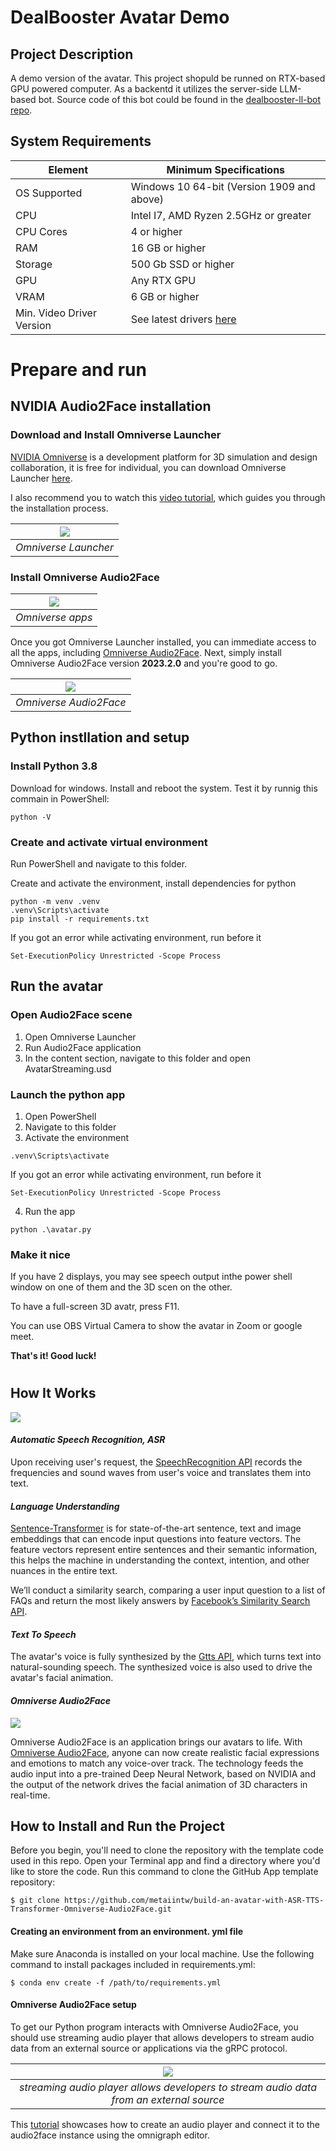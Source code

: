 # DealBooster Avatar Demo
## Project Description
A demo version of the avatar.
This project shopuld be runned on RTX-based GPU powered computer.
As a backentd it utilizes the server-side LLM-based bot.
Source code of this bot could be found in the [dealbooster-ll-bot repo](https://github.com/DealBooster-ai/dealbooster-llm-bot).

## System Requirements
|  Element   | Minimum Specifications |
|  ----  | ----  |
| OS Supported	  | 	Windows 10 64-bit (Version 1909 and above) |
| CPU  | 	Intel I7, AMD Ryzen 2.5GHz or greater |
| CPU Cores  | 	4 or higher |
| RAM  | 	16 GB or higher |
| Storage  | 	500 Gb SSD or higher |
| GPU  | 	Any RTX GPU |
| VRAM  | 	6 GB or higher |
| Min. Video Driver Version  | 	See latest drivers [here](https://developer.nvidia.com/omniverse/driver) |

# Prepare and run

## NVIDIA Audio2Face installation
### Download and Install Omniverse Launcher
[NVIDIA Omniverse](https://docs.omniverse.nvidia.com/prod_install-guide/prod_install-guide.html) is a development platform for 3D simulation and design collaboration, it is free for individual, you can download Omniverse Launcher [here](https://www.nvidia.com/en-us/omniverse/download/).

I also recommend you to watch this [video tutorial](https://www.youtube.com/watch?v=Ol-bCNBgyFw), which guides you through the installation process. 

| ![](https://i.imgur.com/4imNFt1.jpg) | 
|:--:| 
| *Omniverse Launcher* |

### Install Omniverse Audio2Face
| ![](https://i.imgur.com/6kbTCRW.jpg) | 
|:--:| 
| *Omniverse apps* |

Once you got Omniverse Launcher installed, you can immediate access to all the apps, including [Omniverse Audio2Face](https://www.nvidia.com/en-us/omniverse/apps/audio2face/). Next, simply install Omniverse Audio2Face version **2023.2.0** and you're good to go.

| ![](https://i.imgur.com/N94KDTc.png) | 
|:--:| 
| *Omniverse Audio2Face* |


## Python instllation and setup

### Install Python 3.8
Download for windows.
Install and reboot the system.
Test it by runnig this commain in PowerShell:
```(bash)
python -V
```

### Create and activate virtual environment
Run PowerShell and navigate to this folder.

Create and activate the environment, install dependencies for python
```(bash)
python -m venv .venv
.venv\Scripts\activate
pip install -r requirements.txt
```

If you got an error while activating environment, run before it
```(bash)
Set-ExecutionPolicy Unrestricted -Scope Process
```

## Run the avatar
### Open Audio2Face scene
1. Open Omniverse Launcher
2. Run Audio2Face application
3. In the content section, navigate to this folder and open AvatarStreaming.usd

### Launch the python app
1. Open PowerShell
2. Navigate to this folder
3. Activate the environment
```(bash)
.venv\Scripts\activate
```
If you got an error while activating environment, run before it
```(bash)
Set-ExecutionPolicy Unrestricted -Scope Process
```
4. Run the app
```(bash)
python .\avatar.py
```

### Make it nice
If you have 2 displays, you may see speech output inthe power shell window on one of them and the 3D scen on the other.

To have a full-screen 3D avatr, press F11.

You can use OBS Virtual Camera to show the avatar in Zoom or google meet.

**That's it! Good luck!**
#
#
#
#
#
#

## How It Works
![](https://i.imgur.com/BZIBUAt.png)
#### ***Automatic Speech Recognition, ASR***
Upon receiving user's request, the [SpeechRecognition API](https://pypi.org/project/SpeechRecognition/) records the frequencies and sound waves from user's voice and translates them into text. 
#### ***Language Understanding***
[Sentence-Transformer](https://www.sbert.net/) is for state-of-the-art sentence, text and image embeddings that can encode input questions into feature vectors. The feature vectors represent entire sentences and their semantic information, this helps the machine in understanding the context, intention, and other nuances in the entire text.

We’ll conduct a similarity search, comparing a user input question to a list of FAQs and return the most likely answers by [Facebook’s Similarity Search API](https://ai.facebook.com/tools/faiss/).
#### ***Text To Speech***
The avatar's voice is fully synthesized by the [Gtts API](https://pypi.org/project/gTTS/), which turns text into natural-sounding speech. The synthesized voice is also used to drive the avatar's facial animation.
#### ***Omniverse Audio2Face***
![](https://i.imgur.com/7ioYQHj.png)

Omniverse Audio2Face is an application brings our avatars to life. With [Omniverse Audio2Face](https://www.nvidia.com/en-us/omniverse/apps/audio2face/), anyone can now create realistic facial expressions and emotions to match any voice-over track. The technology feeds the audio input into a pre-trained Deep Neural Network, based on NVIDIA and the output of the network drives the facial animation of 3D characters in real-time.

## How to Install and Run the Project
Before you begin, you'll need to clone the repository with the template code used in this repo. Open your Terminal app and find a directory where you'd like to store the code. Run this command to clone the GitHub App template repository:

```
$ git clone https://github.com/metaiintw/build-an-avatar-with-ASR-TTS-Transformer-Omniverse-Audio2Face.git
```
#### Creating an environment from an environment. yml file
Make sure Anaconda is installed on your local machine. Use the following command to install packages included in requirements.yml:
```
$ conda env create -f /path/to/requirements.yml
```
#### Omniverse Audio2Face setup
To get our Python program interacts with Omniverse Audio2Face, you should use streaming audio player that allows developers to stream audio data from an external source or applications via the gRPC protocol. 

| ![](https://i.imgur.com/qZUQVS0.png) | 
|:--:| 
| *streaming audio player allows developers to stream audio data from an external source* |

This [tutorial](https://www.youtube.com/watch?v=qKhPwdcOG_w&t=17s) showcases how to create an audio player and connect it to the audio2face instance using the omnigraph editor.